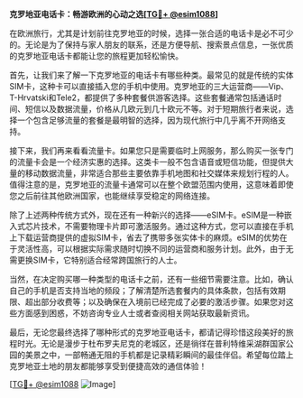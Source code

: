 **克罗地亚电话卡：畅游欧洲的心动之选[[TG💪+ @esim1088](https://t.me/s/esim1088)]**

在欧洲旅行，尤其是计划前往克罗地亚的时候，选择一张合适的电话卡是必不可少的。无论是为了保持与家人朋友的联系，还是方便导航、搜索景点信息，一张优质的克罗地亚电话卡都能让您的旅程更加轻松愉快。

首先，让我们来了解一下克罗地亚的电话卡有哪些种类。最常见的就是传统的实体SIM卡，这种卡可以直接插入您的手机中使用。克罗地亚的三大运营商——Vip、T-Hrvatski和Tele2，都提供了多种套餐供游客选择。这些套餐通常包括通话时间、短信以及数据流量，价格从几欧元到几十欧元不等。对于短期旅行者来说，选择一个包含足够流量的套餐是最明智的选择，因为现代旅行中几乎离不开网络支持。

接下来，我们再来看看流量卡。如果您只是需要临时上网服务，那么购买一张专门的流量卡会是一个经济实惠的选择。这类卡一般不包含语音或短信功能，但提供大量的移动数据流量，非常适合那些主要依靠手机地图和社交媒体来规划行程的人。值得注意的是，克罗地亚的流量卡通常可以在整个欧盟范围内使用，这意味着即使您之后前往其他欧洲国家，也能继续享受稳定的网络连接。

除了上述两种传统方式外，现在还有一种新兴的选择——eSIM卡。eSIM是一种嵌入式芯片技术，不需要物理卡片即可激活服务。通过这种方式，您可以直接在手机上下载运营商提供的虚拟SIM卡，省去了携带多张实体卡的麻烦。eSIM的优势在于灵活性高，可以根据实际需求随时切换不同的运营商和服务计划。此外，由于无需更换SIM卡，它特别适合经常跨国旅行的人士。

当然，在决定购买哪一种类型的电话卡之前，还有一些细节需要注意。比如，确认自己的手机是否支持当地的频段；了解清楚所选套餐内的具体条款，包括有效期限、超出部分收费等；以及确保在入境前已经完成了必要的激活步骤。如果您对这些方面感到困惑，不妨咨询专业人士或者查阅相关网站获取最新资讯。

最后，无论您最终选择了哪种形式的克罗地亚电话卡，都请记得珍惜这段美好的旅程时光。无论是漫步于杜布罗夫尼克的老城区，还是徜徉在普利特维采湖群国家公园的美景之中，一部畅通无阻的手机都是记录精彩瞬间的最佳伴侣。希望每位踏上克罗地亚土地的朋友都能够享受到便捷高效的通信体验！

[[TG💪+ @esim1088](https://t.me/s/esim1088) ![Image](https://i.postimg.cc/4NQfJmqS/Snipaste-2025-05-13-00-14-12.png)]